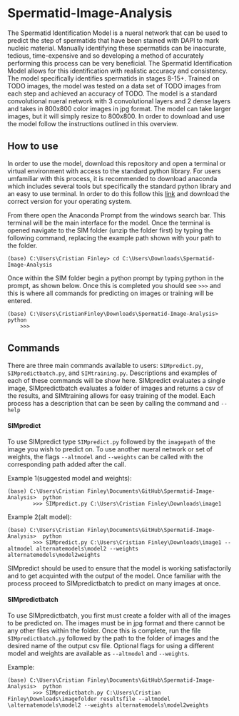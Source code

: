 # Spermatid-Image-Analysis
The Spermatid Identification Model is a nueral network that can be used to predict the step of spermatids that have been stained with DAPI to mark nucleic material.  Manually identifying these spermatids can be inaccurate, tedious, time-expensive and so developing a method of accurately performing this process can be very beneficial. The Spermatid Identification Model allows for this identification with realistic accuracy and consistency. The model specifically identifies spermatids in stages 8-15+.   Trained on TODO images, the model was tested on a data set of TODO images from each step and achieved an accuracy of TODO.  The model is a standard convolutional nueral network with 3 convolutional layers and 2 dense layers and takes in 800x800 color images in jpg format.  The model can take larger images, but it will simply resize to 800x800.  In order to download and use the model follow the instructions outlined in this overview.  

## How to use
In order to use the model, download this repository and open a terminal or virtual environment with access to the standard python library.  For users umfamiliar with this process, it is recommended to download anaconda which includes several tools but specifically the standard python library and an easy to use terminal.  In order to do this follow this [link](https://www.anaconda.com/download) and download the correct version for your operating system.

From there open the Anaconda Prompt from the windows search bar.  This terminal will be the main interface for the model.  Once the terminal is opened navigate to the SIM folder (unzip the folder first) by typing the following command, replacing the example path shown with your path to the folder.
```
(base) C:\Users\Cristian Finley> cd C:\Users\Downloads\Spermatid-Image-Analysis
```
Once within the SIM folder begin a python prompt by typing python in the prompt, as shown below.  Once this is completed you should see `>>>` and this is where all commands for predicting on images or training will be entered.
```
(base) C:\Users\CristianFinley\Downloads\Spermatid-Image-Analysis> python
    >>>
```

## Commands
There are three main commands available to users:  `SIMpredict.py`, `SIMpredictbatch.py`, and `SIMtraining.py`.  Descriptions and examples of each of these commands will be show here.  SIMpredict evaluates a single image, SIMpredictbatch evaluates a folder of images and returns a csv of the results, and SIMtraining allows for easy training of the model.  Each process has a description that can be seen by calling the command and `--help`


#### SIMpredict
To use SIMpredict type `SIMpredict.py` followed by the `imagepath` of the image you wish to predict on.  To use another nueral network or set of weights, the flags `--altmodel` and `--weights` can be called with the corresponding path added after the call.  

Example 1(suggested model and weights):
```
(base) C:\Users\Cristian Finley\Documents\GitHub\Spermatid-Image-Analysis>  python
        >>> SIMpredict.py C:\Users\Cristian Finley\Downloads\image1
 ```
        
Example 2(alt model):
```
(base) C:\Users\Cristian Finley\Documents\GitHub\Spermatid-Image-Analysis>  python
        >>> SIMpredict.py C:\Users\Cristian Finley\Downloads\image1 --altmodel alternatemodels\model2 --weights alternatemodels\model2weights
```

SIMpredict should be used to ensure that the model is working satisfactorily and to get acquinted with the output of the model.  Once familiar with the process proceed to SIMpredictbatch to predict on many images at once.

#### SIMpredictbatch
To use SIMpredictbatch, you first must create a folder with all of the images to be predicted on.  The images must be in jpg format and there cannot be any other files within the folder.  Once this is complete, run the file `SIMpredictbatch.py` followed by the path to the folder of images and the desired name of the output csv file.   Optional flags for using a different model and weights are available as `--altmodel` and `--weights`.

Example:
```
(base) C:\Users\Cristian Finley\Documents\GitHub\Spermatid-Image-Analysis>  python
        >>> SIMpredictbatch.py C:\Users\Cristian Finley\Downloads\imagefolder resultsfile --altmodel \alternatemodels\model2 --weights alternatemodels\model2weights
```
